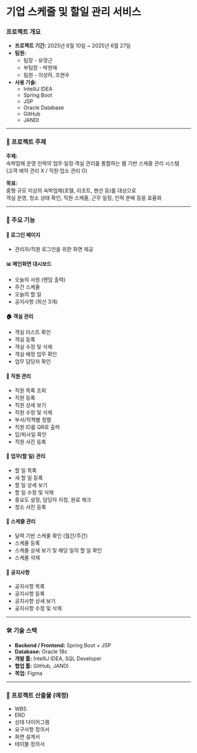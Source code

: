 # 기업 스케줄 및 할일 관리 서비스

### 프로젝트 개요
- **프로젝트 기간:** 2025년 6월 10일 ~ 2025년 6월 27일  
- **팀원:**  
  - 팀장 - 유영근  
  - 부팀장 - 박현재  
  - 팀원 - 이성하, 조현우  
- **사용 기술:**  
  - IntelliJ IDEA  
  - Spring Boot  
  - JSP  
  - Oracle Database  
  - GitHub  
  - JANDI  

---

### 📌 프로젝트 주제

**주제:**  
숙박업체 운영 인력의 업무·일정·객실 관리를 통합하는 웹 기반 스케줄 관리 시스템  
(고객 예약 관리 X / 직원·업소 관리 O)

**목표:**  
중형 규모 이상의 숙박업체(호텔, 리조트, 펜션 등)를 대상으로  
객실 운영, 청소 상태 확인, 직원 스케줄, 근무 일정, 인력 분배 등을 효율화

---

### 🏨 주요 기능

#### 🔐 로그인 페이지
- 관리자/직원 로그인을 위한 화면 제공

#### 📊 메인화면 대시보드
- 오늘의 사원 (랜덤 출력)  
- 주간 스케줄  
- 오늘의 할 일  
- 공지사항 (최신 3개)  

#### 🏠 객실 관리
- 객실 리스트 확인  
- 객실 등록  
- 객실 수정 및 삭제  
- 객실 배정 업무 확인  
- 업무 담당자 확인  

#### 👥 직원 관리
- 직원 목록 조회  
- 직원 등록  
- 직원 상세 보기  
- 직원 수정 및 삭제  
- 부서/직책별 정렬  
- 직원 ID를 QR로 출력  
- 입/퇴사일 확인  
- 직원 사진 등록  

#### 📝 업무(할 일) 관리 
- 할 일 목록  
- 새 할 일 등록  
- 할 일 상세 보기  
- 할 일 수정 및 삭제  
- 중요도 설정, 담당자 지정, 완료 체크  
- 청소 사진 등록  

#### 📅 스케줄 관리
- 달력 기반 스케줄 확인 (월간/주간)  
- 스케줄 등록  
- 스케줄 상세 보기 및 해당 일의 할 일 확인  
- 스케줄 삭제  

#### 📢 공지사항
- 공지사항 목록  
- 공지사항 등록  
- 공지사항 상세 보기  
- 공지사항 수정 및 삭제  

---

### 🛠️ 기술 스택
- **Backend / Frontend:** Spring Boot + JSP  
- **Database:** Oracle 18c  
- **개발 툴:** IntelliJ IDEA, SQL Developer  
- **협업 툴:** GitHub, JANDI  
- **목업:** Figma  

---

### 📂 프로젝트 산출물 (예정)
- WBS  
- ERD  
- 상태 다이어그램  
- 요구사항 정의서  
- 화면 설계서  
- 테이블 정의서  
